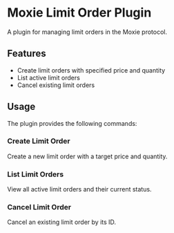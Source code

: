# Moxie Limit Order Plugin

A plugin for managing limit orders in the Moxie protocol.

## Features

- Create limit orders with specified price and quantity
- List active limit orders
- Cancel existing limit orders

## Usage

The plugin provides the following commands:

### Create Limit Order
Create a new limit order with a target price and quantity.

### List Limit Orders
View all active limit orders and their current status.

### Cancel Limit Order
Cancel an existing limit order by its ID.
